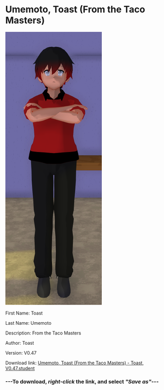 # Umemoto, Toast (From the Taco Masters)

<img src = "https://raw.githubusercontent.com/Arbiter1223/Daigaku-Gurashi-Custom-Students/master/Students/Files/Umemoto%2C%20Toast%20(From%20the%20Taco%20Masters).png">

First Name: Toast

Last Name: Umemoto

Description: From the Taco Masters

Author: Toast

Version: V0.47

Download link: <a href="https://raw.githubusercontent.com/Arbiter1223/Daigaku-Gurashi-Custom-Students/master/Students/Files/Umemoto%2C%20Toast%20(From%20the%20Taco%20Masters)%20-%20Toast%2C%20V0.47.student">Umemoto, Toast (From the Taco Masters) - Toast, V0.47.student</a>

### ---**To download, _right-click_ the link, and select _"Save as"_**---
